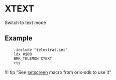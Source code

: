 # XTEXT

Switch to text mode

## Example

``` ca65
    .include "telestrat.inc"
    ldx #$00
    BRK_TELEMON XTEXT
    rts
```

!!! tip "See [setscreen](../../developer_manual/orixsdk_macros/setscreen) macro from orix-sdk to use it"
